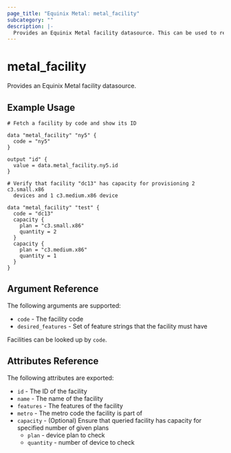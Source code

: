 ```yaml
---
page_title: "Equinix Metal: metal_facility"
subcategory: ""
description: |-
  Provides an Equinix Metal facility datasource. This can be used to read facilities.
---
```


# metal_facility

Provides an Equinix Metal facility datasource.

## Example Usage

```hcl
# Fetch a facility by code and show its ID

data "metal_facility" "ny5" {
  code = "ny5"
}

output "id" {
  value = data.metal_facility.ny5.id
}
```

```hcl
# Verify that facility "dc13" has capacity for provisioning 2 c3.small.x86 
  devices and 1 c3.medium.x86 device

data "metal_facility" "test" {
  code = "dc13"
  capacity {
    plan = "c3.small.x86"
    quantity = 2
  }
  capacity {
    plan = "c3.medium.x86"
    quantity = 1
  }
}

```

## Argument Reference

The following arguments are supported:

* `code` - The facility code
* `desired_features` - Set of feature strings that the facility must have

Facilities can be looked up by `code`.

## Attributes Reference

The following attributes are exported:

* `id` - The ID of the facility
* `name` - The name of the facility
* `features` - The features of the facility
* `metro` - The metro code the facility is part of
* `capacity` - (Optional) Ensure that queried facility has capacity for specified number of given plans
  - `plan` - device plan to check
  - `quantity` - number of device to check

